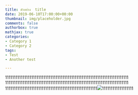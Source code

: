 ```yaml
---
title: ตัวอย่าง  title
date: 2019-06-10T17:00:00+00:00
thumbnail: img/placeholder.jpg
comments: false
authorbox: true
mathjax: true
categories:
- Category 1
- Category 2
tags:
- Test
- Another test

---
```

11111111111111111111111111111111111111111111111111111111111111111111111
11111111111111111111111111111111111111111111111111111111111111111111111
11111111111111111111111111111111111111111111111111111![](/uploads/tn.png)111111111111111111